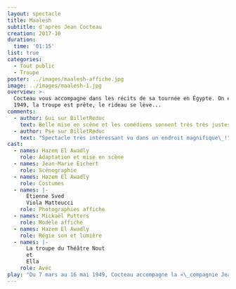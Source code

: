 ```yaml
---
layout: spectacle
title: Maalesh
subtitle: d'après Jean Cocteau
creation: 2017-10
duration:
  time: '01:15'
list: true
categories:
  - Tout public
  - Troupe
poster: ../images/maalesh-affiche.jpg
image: ../images/maalesh-1.jpg
overview: >-
  Cocteau vous accompagne dans les récits de sa tournée en Égypte. On est en
  1949, la troupe est prête, le rideau se lève...
comments:
  - author: Gui sur BilletReduc
    text: Belle mise en scène et les comédiens sonnent très très justes.
  - author: Pse sur BilletReduc
    text: "Spectacle très intéressant vu dans un endroit magnifique\_!"
cast:
  - names: Hazem El Awadly
    role: Adaptation et mise en scène
  - names: Jean-Marie Eichert
    role: Scénographie
  - names: Hazem El Awadly
    role: Costumes
  - names: |-
      Étienne Sved
      Viola Matteucci
    role: Photographies affiche
  - names: Mickaël Putters
    role: Modèle affiche
  - names: Hazem El Awadly
    role: Régie son et lumière
  - names: |-
      La troupe du Théâtre Nout
      et
      Ella
    role: Avec
play: "Du 7 mars au 16 mai 1949, Cocteau accompagne la «\_compagnie Jean Marais\_» dans sa tournée en Égypte et en Turquie. Commencé le 20 février par un long hommage à Christian Bérard, l’auteur des décors et costumes de _La Machine infernale_, puis à Yvonne de Bray, créatrice du rôle d’Esther dans _Les Monstres sacrés_, ce « journal d’une tournée de théâtre » se prolonge jusqu’au 24 mai, date du retour de Cocteau à Paris.\n\nL’auteur le destine «\_aux quelques fous qui se passionnent encore pour le travail des planches\_». Des «\_notes en désordre\_», enroulées «\_autour d’une tournée de théâtre qui nous laisse peu de temps libre pour observer\_», évoquent des répétitions, des représentations réussies ou décevantes, des réceptions, conférences et séances de signatures, quelques excursions, visites de hauts lieux et plongées dans les villes du Caire ou d’Alexandrie."
---
```

